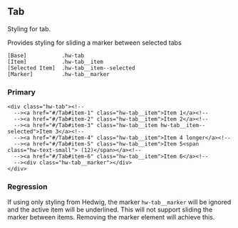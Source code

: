 ## Tab

Styling for tab.

Provides styling for sliding a marker between selected tabs

```code
[Base]           .hw-tab
[Item]           .hw-tab__item
[Selected Item]  .hw-tab__item--selected
[Marker]         .hw-tab__marker
```

### Primary

```html|span-4
<div class="hw-tab"><!--
  --><a href="#/Tab#item-1" class="hw-tab__item">Item 1</a><!--
  --><a href="#/Tab#item-2" class="hw-tab__item">Item 2</a><!--
  --><a href="#/Tab#item-3" class="hw-tab__item hw-tab__item--selected">Item 3</a><!--
  --><a href="#/Tab#item-4" class="hw-tab__item">Item 4 longer</a><!--
  --><a href="#/Tab#item-5" class="hw-tab__item">Item 5<span class="hw-text-small"> (12)</span></a><!--
  --><a href="#/Tab#item-6" class="hw-tab__item">Item 6</a><!--
  --><div class="hw-tab__marker"></div>
</div>
```

### Regression

If using only styling from Hedwig, the marker `hw-tab__marker` will be ignored and the active item will be underlined.
This will not support sliding the marker between items.
Removing the marker element will achieve this.
